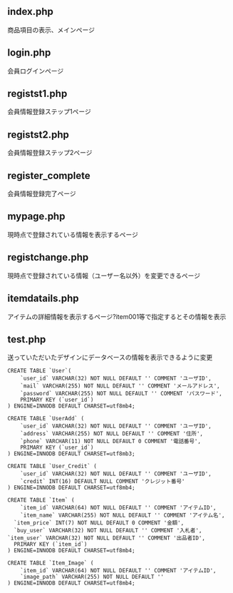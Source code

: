 ## index.php
商品項目の表示、メインページ
## login.php
会員ログインページ
## registst1.php
会員情報登録ステップ1ページ
## registst2.php
会員情報登録ステップ2ページ
## register_complete
会員情報登録完了ページ
## mypage.php
現時点で登録されている情報を表示するページ
## registchange.php
現時点で登録されている情報（ユーザー名以外）を変更できるページ
## itemdatails.php
アイテムの詳細情報を表示するページ?item001等で指定するとその情報を表示
## test.php
送っていただいたデザインにデータベースの情報を表示できるように変更  


```sql:User Table
CREATE TABLE `User`(
	`user_id` VARCHAR(32) NOT NULL DEFAULT '' COMMENT 'ユーザID',
	`mail` VARCHAR(255) NOT NULL DEFAULT '' COMMENT 'メールアドレス',
	`password` VARCHAR(255) NOT NULL DEFAULT '' COMMENT 'パスワード',
	PRIMARY KEY (`user_id`)
) ENGINE=INNODB DEFAULT CHARSET=utf8mb4;
```

```sql:UserAdd Table
CREATE TABLE `UserAdd` (
	`user_id` VARCHAR(32) NOT NULL DEFAULT '' COMMENT 'ユーザID',
	`address` VARCHAR(255) NOT NULL DEFAULT '' COMMENT '住所',
	`phone` VARCHAR(11) NOT NULL DEFAULT 0 COMMENT '電話番号',
	PRIMARY KEY (`user_id`)
) ENGINE=INNODB DEFAULT CHARSET=utf8mb3;
```

```sql:User_Credit Table
CREATE TABLE `User_Credit` (
    `user_id` VARCHAR(32) NOT NULL DEFAULT '' COMMENT 'ユーザID',
    `credit` INT(16) DEFAULT NULL COMMENT 'クレジット番号'
) ENGINE=INNODB DEFAULT CHARSET=utf8mb4;
```

```sql:Item Table
CREATE TABLE `Item` (
	`item_id` VARCHAR(64) NOT NULL DEFAULT '' COMMENT 'アイテムID',
	`item_name` VARCHAR(255) NOT NULL DEFAULT '' COMMENT 'アイテム名',
  `item_price` INT(7) NOT NULL DEFAULT 0 COMMENT '金額',
  `buy_user` VARCHAR(32) NOT NULL DEFAULT '' COMMENT '入札者',
`item_user` VARCHAR(32) NOT NULL DEFAULT '' COMMENT '出品者ID',
  PRIMARY KEY (`item_id`)
) ENGINE=INNODB DEFAULT CHARSET=utf8mb4;
```

```sql:Item_Image Table
CREATE TABLE `Item_Image` (
    `item_id` VARCHAR(64) NOT NULL DEFAULT '' COMMENT 'アイテムID',
    `image_path` VARCHAR(255) NOT NULL DEFAULT ''
) ENGINE=INNODB DEFAULT CHARSET=utf8mb4;
```